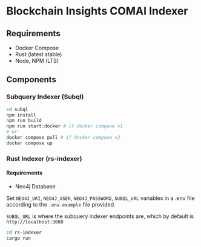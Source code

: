 # Blockchain Insights COMAI Indexer

## Requirements
- Docker Compose
- Rust (latest stable)
- Node, NPM (LTS)

## Components
### Subquery Indexer (Subql)
```bash
cd subql
npm install
npm run build
npm run start:docker # if docker compose v1
# or
docker compose pull # if docker compose v2
docker compose up
```

### Rust Indexer (rs-indexer)
#### Requirements
- Neo4j Database

Set `NEO4J_URI`, `NEO4J_USER`, `NEO4J_PASSWORD`, `SUBQL_URL` variables in a .env file according to the `.env.example` file provided.

`SUBQL_URL` is where the subquery indexer endpoints are, which by default is `http://localhost:3000`

```bash
cd rs-indexer
cargo run
```





